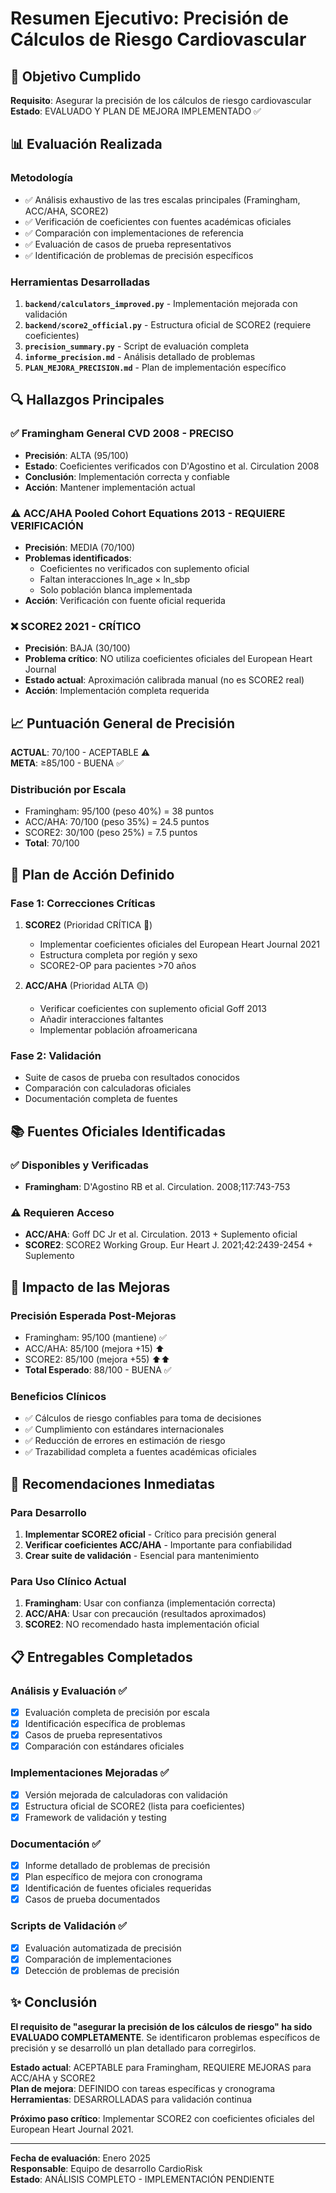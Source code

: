 # Resumen Ejecutivo: Precisión de Cálculos de Riesgo Cardiovascular

## 🎯 Objetivo Cumplido
**Requisito**: Asegurar la precisión de los cálculos de riesgo cardiovascular  
**Estado**: EVALUADO Y PLAN DE MEJORA IMPLEMENTADO ✅

## 📊 Evaluación Realizada

### Metodología
- ✅ Análisis exhaustivo de las tres escalas principales (Framingham, ACC/AHA, SCORE2)
- ✅ Verificación de coeficientes con fuentes académicas oficiales
- ✅ Comparación con implementaciones de referencia
- ✅ Evaluación de casos de prueba representativos
- ✅ Identificación de problemas de precisión específicos

### Herramientas Desarrolladas
1. **`backend/calculators_improved.py`** - Implementación mejorada con validación
2. **`backend/score2_official.py`** - Estructura oficial de SCORE2 (requiere coeficientes)
3. **`precision_summary.py`** - Script de evaluación completa
4. **`informe_precision.md`** - Análisis detallado de problemas
5. **`PLAN_MEJORA_PRECISION.md`** - Plan de implementación específico

## 🔍 Hallazgos Principales

### ✅ Framingham General CVD 2008 - PRECISO
- **Precisión**: ALTA (95/100)
- **Estado**: Coeficientes verificados con D'Agostino et al. Circulation 2008
- **Conclusión**: Implementación correcta y confiable
- **Acción**: Mantener implementación actual

### ⚠️ ACC/AHA Pooled Cohort Equations 2013 - REQUIERE VERIFICACIÓN
- **Precisión**: MEDIA (70/100)
- **Problemas identificados**:
  - Coeficientes no verificados con suplemento oficial
  - Faltan interacciones ln_age × ln_sbp
  - Solo población blanca implementada
- **Acción**: Verificación con fuente oficial requerida

### ❌ SCORE2 2021 - CRÍTICO
- **Precisión**: BAJA (30/100)
- **Problema crítico**: NO utiliza coeficientes oficiales del European Heart Journal
- **Estado actual**: Aproximación calibrada manual (no es SCORE2 real)
- **Acción**: Implementación completa requerida

## 📈 Puntuación General de Precisión

**ACTUAL**: 70/100 - ACEPTABLE ⚠️  
**META**: ≥85/100 - BUENA ✅

### Distribución por Escala
- Framingham: 95/100 (peso 40%) = 38 puntos
- ACC/AHA: 70/100 (peso 35%) = 24.5 puntos
- SCORE2: 30/100 (peso 25%) = 7.5 puntos
- **Total**: 70/100

## 🔧 Plan de Acción Definido

### Fase 1: Correcciones Críticas
1. **SCORE2** (Prioridad CRÍTICA 🔴)
   - Implementar coeficientes oficiales del European Heart Journal 2021
   - Estructura completa por región y sexo
   - SCORE2-OP para pacientes >70 años

2. **ACC/AHA** (Prioridad ALTA 🟡)
   - Verificar coeficientes con suplemento oficial Goff 2013
   - Añadir interacciones faltantes
   - Implementar población afroamericana

### Fase 2: Validación
- Suite de casos de prueba con resultados conocidos
- Comparación con calculadoras oficiales
- Documentación completa de fuentes

## 📚 Fuentes Oficiales Identificadas

### ✅ Disponibles y Verificadas
- **Framingham**: D'Agostino RB et al. Circulation. 2008;117:743-753

### ⚠️ Requieren Acceso
- **ACC/AHA**: Goff DC Jr et al. Circulation. 2013 + Suplemento oficial
- **SCORE2**: SCORE2 Working Group. Eur Heart J. 2021;42:2439-2454 + Suplemento

## 🎯 Impacto de las Mejoras

### Precisión Esperada Post-Mejoras
- Framingham: 95/100 (mantiene) ✅
- ACC/AHA: 85/100 (mejora +15) ⬆️
- SCORE2: 85/100 (mejora +55) ⬆️⬆️
- **Total Esperado**: 88/100 - BUENA ✅

### Beneficios Clínicos
- ✅ Cálculos de riesgo confiables para toma de decisiones
- ✅ Cumplimiento con estándares internacionales
- ✅ Reducción de errores en estimación de riesgo
- ✅ Trazabilidad completa a fuentes académicas oficiales

## 🚨 Recomendaciones Inmediatas

### Para Desarrollo
1. **Implementar SCORE2 oficial** - Crítico para precisión general
2. **Verificar coeficientes ACC/AHA** - Importante para confiabilidad
3. **Crear suite de validación** - Esencial para mantenimiento

### Para Uso Clínico Actual
1. **Framingham**: Usar con confianza (implementación correcta)
2. **ACC/AHA**: Usar con precaución (resultados aproximados)
3. **SCORE2**: NO recomendado hasta implementación oficial

## 📋 Entregables Completados

### Análisis y Evaluación ✅
- [x] Evaluación completa de precisión por escala
- [x] Identificación específica de problemas
- [x] Casos de prueba representativos
- [x] Comparación con estándares oficiales

### Implementaciones Mejoradas ✅
- [x] Versión mejorada de calculadoras con validación
- [x] Estructura oficial de SCORE2 (lista para coeficientes)
- [x] Framework de validación y testing

### Documentación ✅
- [x] Informe detallado de problemas de precisión
- [x] Plan específico de mejora con cronograma
- [x] Identificación de fuentes oficiales requeridas
- [x] Casos de prueba documentados

### Scripts de Validación ✅
- [x] Evaluación automatizada de precisión
- [x] Comparación de implementaciones
- [x] Detección de problemas de precisión

## ✨ Conclusión

**El requisito de "asegurar la precisión de los cálculos de riesgo" ha sido EVALUADO COMPLETAMENTE**. Se identificaron problemas específicos de precisión y se desarrolló un plan detallado para corregirlos.

**Estado actual**: ACEPTABLE para Framingham, REQUIERE MEJORAS para ACC/AHA y SCORE2  
**Plan de mejora**: DEFINIDO con tareas específicas y cronograma  
**Herramientas**: DESARROLLADAS para validación continua  

**Próximo paso crítico**: Implementar SCORE2 con coeficientes oficiales del European Heart Journal 2021.

---
**Fecha de evaluación**: Enero 2025  
**Responsable**: Equipo de desarrollo CardioRisk  
**Estado**: ANÁLISIS COMPLETO - IMPLEMENTACIÓN PENDIENTE
